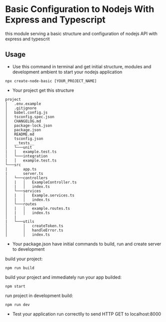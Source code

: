 # Basic Configuration to Nodejs With Express and Typescript

this module serving a basic structure and configuration of nodejs API with express and typescrit  

## Usage

- Use this command in terminal and get initial structure, modules and development ambient to start your nodejs application

```shell
npx create-node-basic [YOUR_PROJECT_NAME]
```

- Your project get this structure
```
project
│   .env.example
│   .gitignore
│   babel.config.js
│   tsconfig.spec.json
│   CHANGELOG.md
│   package-lock.json
│   package.json
│   README.md
│   tsconfig.json
│   __tests__
│   └───unit
|   │   example.test.ts
│   └───integration
|   │   example.test.ts
└───src
|       app.ts
|       server.ts
│   └───controllers
│   |   │   ExampleController.ts
│   |   │   index.ts
│   └───services
│   |   │   Example.services.ts
│   |   │   index.ts
│   └───routes
│   |   │   example.routes.ts
│   |   │   index.ts
│   |   
|   └───utils
│       │   createToken.ts
│       │   handleError.ts
│       │   index.ts
```

- Your package.json have initial commands to build, run and create server to development

build your project:
```shell
npm run build
```

build your project and immediately run your app builded:
```shell
npm start
```

run project in development build:
```shell
npm run dev
```

- Test your application run correctlly to send HTTP GET to localhost:8000